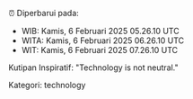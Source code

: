 ⏰ Diperbarui pada:
- WIB: Kamis, 6 Februari 2025 05.26.10 UTC
- WITA: Kamis, 6 Februari 2025 06.26.10 UTC
- WIT: Kamis, 6 Februari 2025 07.26.10 UTC

Kutipan Inspiratif:
"Technology is not neutral."


Kategori: technology

